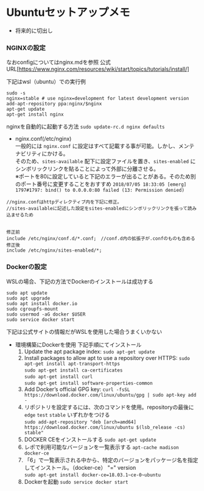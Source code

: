 # Ubuntuセットアップメモ
- 将来的に切出し


### NGINXの設定 
なおconfigについてはnginx.mdを参照
公式URL[https://www.nginx.com/resources/wiki/start/topics/tutorials/install/]


下記はwsl（ubuntu）での実行例
```
sudo -s
nginx=stable # use nginx=development for latest development version
add-apt-repository ppa:nginx/$nginx
apt-get update
apt-get install nginx
```

nginxを自動的に起動する方法
`sudo update-rc.d nginx defaults`

- nginx.conf(/etc/nginx)  
一般的には `nginx.conf` に設定はすべて記載する事が可能。しかし、メンテナビリティにかける。  
そのため、`sites-available` 配下に設定ファイルを置き、`sites-enabled` にシンボリックリンクを貼ることによって外部に分離させる。  
※ポートを80に設定していると下記のエラーが出ることがある。そのため別のポート番号に変更することをおすすめ
`2018/07/05 18:33:05 [emerg] 1797#1797: bind() to 0.0.0.0:80 failed (13: Permission denied)`

```
//nginx.confはhttpディレクティブ内を下記に修正。
//sites-availableに記述した設定をsites-enabledにシンボリックリンクを張って読み込ませるため


修正前
include /etc/nginx/conf.d/*.conf;　//conf.d内の拡張子が.confのものも含める
修正後
include /etc/nginx/sites-enabled/*;
```

### Dockerの設定   
WSLの場合、下記の方法でDockerのインストールは成功する
```
sudo apt update
sudo apt upgrade
sudo apt install docker.io
sudo cgroupfs-mount
sudo usermod -aG docker $USER
sudo service docker start
```

下記は公式サイトの情報だがWSLを使用した場合うまくいかない
- 環境構築にDockerを使用
  下記手順にてインストール
  1. Update the apt package index:
     `sudo apt-get update`
  2. Install packages to allow apt to use a repository over HTTPS:
      `sudo apt-get install apt-transport-https`  
      `sudo apt-get install ca-certificates`  
      `sudo apt-get install curl`  
      `sudo apt-get install software-properties-common`  
  3. Add Docker’s official GPG key:
    `curl -fsSL https://download.docker.com/linux/ubuntu/gpg | sudo apt-key add -`
  4. リポジトリを設定するには、次のコマンドを使用。repositoryの最後に`edge` `test` `stable` いずれかをつける  
    `sudo add-apt-repository "deb [arch=amd64] https://download.docker.com/linux/ubuntu $(lsb_release -cs) stable"`
  5. DOCKER CEをインストールする 
    `sudo apt-get update`
  6. レポで利用可能なバージョンを一覧表示する
    `apt-cache madison docker-ce`
  7. 「6」で一覧表示される中から、特定のバージョンをパッケージ名を指定してインストール。（docker-ce） "=" version  
    `sudo apt-get install docker-ce=18.03.1~ce-0~ubuntu`
  8. Dockerを起動
    `sudo service docker start`
    
    
    
  


